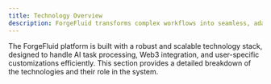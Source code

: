 ```yaml
---
title: Technology Overview
description: ForgeFluid transforms complex workflows into seamless, adaptive processes using advanced AI technologies, enabling efficient computational task management across diverse environments.
---
```


The ForgeFluid platform is built with a robust and scalable technology stack, designed to handle AI task processing, Web3 integration, and user-specific customizations efficiently. This section provides a detailed breakdown of the technologies and their role in the system.
